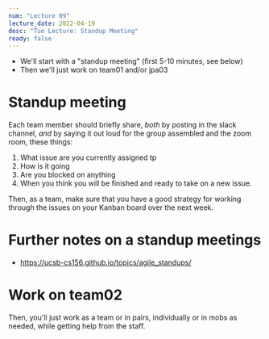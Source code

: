 ```yaml
---
num: "Lecture 09"
lecture_date: 2022-04-19
desc: "Tue Lecture: Standup Meeting"
ready: false
---
```


* We'll start with a "standup meeting" (first 5-10 minutes, see below)
* Then we'll just work on team01 and/or jpa03


# Standup meeting

Each team member should briefly share, *both* by posting in the slack channel, *and* by saying it out loud for the group assembled and the zoom room, these things: 

1. What issue are you currently assigned tp
2. How is it going
3. Are you blocked on anything
4. When you think you will be finished and ready to take on a new issue.

Then, as a team, make sure that you have a good strategy for working through the issues on your Kanban board over the next week.

# Further notes on a standup meetings

* <https://ucsb-cs156.github.io/topics/agile_standups/>

# Work on team02

Then, you'll just work as a team or in pairs, individually or in mobs as needed, while getting help from the staff.

